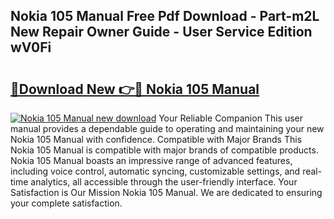 ## Nokia 105 Manual Free Pdf Download - Part-m2L New Repair Owner Guide - User Service Edition wV0Fi

# <h2><a href="http://bc99448.oget.top/?id=Nokia+105+Manual">🔗Download New 👉🔴 Nokia 105 Manual</a></h2>

[![Nokia 105 Manual new download](https://i.imgur.com/5g1atiW.png)](http://bc99448.oget.top/?id=Nokia+105+Manual)
Your Reliable Companion This user manual provides a dependable guide to operating and maintaining your new Nokia 105 Manual with confidence. Compatible with Major Brands This Nokia 105 Manual is compatible with major brands of compatible products. Nokia 105 Manual boasts an impressive range of advanced features, including voice control, automatic syncing, customizable settings, and real-time analytics, all accessible through the user-friendly interface. Your Satisfaction is Our Mission Nokia 105 Manual. We are dedicated to ensuring your complete satisfaction.
